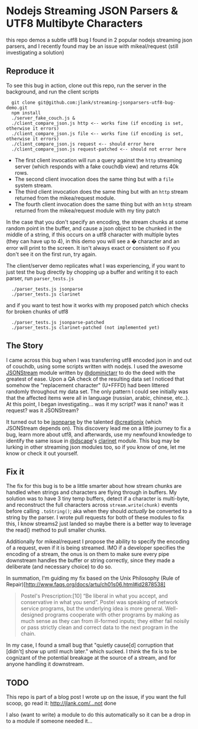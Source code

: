 # Nodejs Streaming JSON Parsers & UTF8 Multibyte Characters

this repo demos a subtle utf8 bug I found in 2 popular nodejs streaming json parsers, and I
recently found may be an issue with mikeal/request (still investigating a solution)

## Reproduce it

To see this bug in action, clone out this repo, run the server in the background, and run the client scripts

```
  git clone git@github.com:jlank/streaming-jsonparsers-utf8-bug-demo.git
  npm install
  ./server_fake_couch.js &
  ./client_compare_json.js http <-- works fine (if encoding is set, otherwise it errors)
  ./client_compare_json.js file <-- works fine (if encoding is set, otherwise it errors)
  ./client_compare_json.js request <-- should error here
  ./client_compare_json.js request-patched <-- should not error here
```

* The first client invocation will run a query against the `http` streaming server (which responds with a fake couchdb view)
and returns 40k rows.
* The second client invocation does the same thing but with a `file` system stream.
* The third client invocation does the same thing but with an `http` stream returned from the mikea/request module.
* The fourth client invocation does the same thing but with an `http` stream returned from the mikea/request module with my tiny patch

In the case that you don't specify an encoding, the stream chunks at some random point in the buffer,
and cause a json object to be chunked in the middle of a string, if this occurs on a utf8 character with
multiple bytes (they can have up to 4), in this demo you will see a � character
and an error will print to the screen.  It isn't always exact or consistent so if you don't see it on the first run, try again.

The client/server demo replicates what I was experiencing, if you want to just test the bug directly
by chopping up a buffer and writing it to each parser, run `parser_tests.js`

```
  ./parser_tests.js jsonparse
  ./parser_tests.js clarinet
```

and if you want to test how it works with my proposed patch which checks for broken chunks of utf8

```
  ./parser_tests.js jsonparse-patched
  ./parser_tests.js clarinet-patched (not implemented yet)
```

## The Story

I came across this bug when I was transferring utf8 encoded json in and out of couchdb, using some
scripts written with nodejs.  I used the awesome [JSONStream](https://github.com/dominictarr/JSONStream) module
written by [@dominictarr](https://twitter.com/dominictarr) to do the deed with the greatest of ease.
Upon a QA check of the resulting data set I noticed that somehow the "replacement character" (U+FFFD)
had been littered randomly throughout my data set.
The only pattern I could see initially was that the affected items were all in language (russian, arabic, chinese, etc..).
At this point, I began investigating...  was it my script? was it nano? was it request? was it JSONStream?

It turned out to be [jsonparse](https://github.com/creationix/jsonparse) by the talented [@creationix](http://twitter.com/creationix)
(which JSONStream depends on). This discovery lead me on a little journey to fix a bug, learn more about utf8, and afterwards,
use my newfound knowledge to identify the same issue in [@dscape](http://twitter.com/dscape)'s [clarinet](https://github.com/dscape/clarinet) module.
This bug may be lurking in other streaming json modules too, so if you know of one, let me know or check it out yourself.


## Fix it

The fix for this bug is to be a little smarter about how stream chunks are handled when strings
and characters are flying through in buffers. My solution was to have 3 tiny temp buffers, detect
if a character is multi-byte, and reconstruct the full characters across `stream.write(chunk)` events before
calling `.toString()`; aka when they should _actually_ be converted to a string by the parser.
I wrote pull requests for both of these modules to fix this, I know streams2 just landed so maybe
there is a better way to leverage the read() method to pull smaller chunks.

Additionally for mikeal/request I propose the ability to specify the encoding of a request, even if it is being
streamed.  IMO if a developer specifies the encoding of a stream, the onus is on them to make sure every
pipe downstream handles the buffer or string correctly, since they made a deliberate (and necessary choice) to do so.

In summation, I'm guiding my fix based on the Unix Philosophy (Rule of Repair)[http://www.faqs.org/docs/artu/ch01s06.html#id2878538]
> Postel's Prescription:[10] “Be liberal in what you accept, and conservative in what you send”.
> Postel was speaking of network service programs, but the underlying idea is more general.
> Well-designed programs cooperate with other programs by making as much sense as they can from
> ill-formed inputs; they either fail noisily or pass strictly clean and correct data to the next program in the chain.

In my case, I found a small bug that "quietly cause[d] corruption that [didn't] show up until much later." which sucked.  I think
the fix is to be cognizant of the potential breakage at the source of a stream, and for anyone handling it downstream.

## TODO
This repo is part of a blog post I wrote up on the issue, if you want the full scoop, go read it: http://jlank.com/...not done

I also (want to write) a module to do this automatically so it can be a drop in to a module if someone needed it...